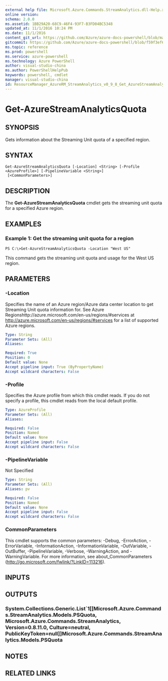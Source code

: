 ```yaml
---
external help file: Microsoft.Azure.Commands.StreamAnalytics.dll-Help.xml
online version: 
schema: 2.0.0
ms.assetid: 1BB29A20-68C9-46F4-93F7-B3FD04BC5348
updated_at: 11/1/2016 10:24 PM
ms.date: 11/1/2016
content_git_url: https://github.com/Azure/azure-docs-powershell/blob/master/azureps-cmdlets-docs/ResourceManager/AzureRM.StreamAnalytics/v0.9.8/Get-AzureStreamAnalyticsQuota.md
gitcommit: https://github.com/Azure/azure-docs-powershell/blob/f59f3ef60bc592383812213e69fd77ba950759ed/azureps-cmdlets-docs/ResourceManager/AzureRM.StreamAnalytics/v0.9.8/Get-AzureStreamAnalyticsQuota.md
ms.topic: reference
ms.prod: powershell
ms.service: azure-powershell
ms.technology: Azure PowerShell
author: visual-studio-china
ms.author: PowerShellHelpPub
keywords: powershell, cmdlet
manager: visual-studio-china
id: ResourceManager_AzureRM_StreamAnalytics_v0_9_8_Get_AzureStreamAnalyticsQuota_md
---
```


# Get-AzureStreamAnalyticsQuota

## SYNOPSIS
Gets information about the Streaming Unit quota of a specified region.

## SYNTAX

```
Get-AzureStreamAnalyticsQuota [-Location] <String> [-Profile <AzureProfile>] [-PipelineVariable <String>]
 [<CommonParameters>]
```

## DESCRIPTION
The **Get-AzureStreamAnalyticsQuota** cmdlet gets the streaming unit quota for a specified Azure region.

## EXAMPLES

### Example 1: Get the streaming unit quota for a region
```
PS C:\>Get-AzureStreamAnalyticsQuota -Location "West US"
```

This command gets the streaming unit quota and usage for the West US region.

## PARAMETERS

### -Location
Specifies the name of an Azure region/Azure data center location to get Streaming Unit quota information for.
See Azure Regionshttp://azure.microsoft.com/en-us/regions/#services at http://azure.microsoft.com/en-us/regions/#services for a list of supported Azure regions.

```yaml
Type: String
Parameter Sets: (All)
Aliases: 

Required: True
Position: 0
Default value: None
Accept pipeline input: True (ByPropertyName)
Accept wildcard characters: False
```

### -Profile
Specifies the Azure profile from which this cmdlet reads.
If you do not specify a profile, this cmdlet reads from the local default profile.

```yaml
Type: AzureProfile
Parameter Sets: (All)
Aliases: 

Required: False
Position: Named
Default value: None
Accept pipeline input: False
Accept wildcard characters: False
```

### -PipelineVariable
Not Specified

```yaml
Type: String
Parameter Sets: (All)
Aliases: pv

Required: False
Position: Named
Default value: None
Accept pipeline input: False
Accept wildcard characters: False
```

### CommonParameters
This cmdlet supports the common parameters: -Debug, -ErrorAction, -ErrorVariable, -InformationAction, -InformationVariable, -OutVariable, -OutBuffer, -PipelineVariable, -Verbose, -WarningAction, and -WarningVariable. For more information, see about_CommonParameters (http://go.microsoft.com/fwlink/?LinkID=113216).

## INPUTS

## OUTPUTS

### System.Collections.Generic.List`1[[Microsoft.Azure.Commands.StreamAnalytics.Models.PSQuota, Microsoft.Azure.Commands.StreamAnalytics, Version=0.8.11.0, Culture=neutral, PublicKeyToken=null]]Microsoft.Azure.Commands.StreamAnalytics.Models.PSQuota

## NOTES

## RELATED LINKS


